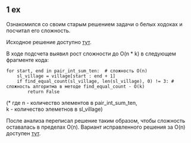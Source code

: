 ## 1 ex
Ознакомился со своим старым решением задачи о белых ходоках и посчитал его сложность. 

Исходное решение доступно [тут](https://github.com/Egorrr1613/lambdaBrain/blob/main/28_task/26.py).

В ходе подсчета выявил рост сложности до O(n * k) в следующем фрагменте кода:

    for start, end in pair_int_sum_ten:  # сложность O(n)
        sl_village = village[start : end + 1]
        if find_equal_count(sl_village, len(sl_village), 0) != 3: # сложность алгоритма в методе find_equal_count - O(k)
            return False

(* где n - количество элементов в pair_int_sum_ten,<br>
k - количество элеметнов в sl_village)

После анализа переписал решение таким образом, чтобы сложность оставалась в пределах O(n). 
Вариант исправленного решения за O(n) доступен [тут](https://github.com/Egorrr1613/lambdaBrain/blob/main/8_task/1/1.py).